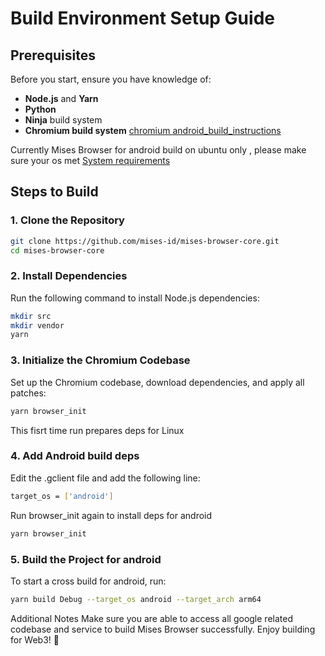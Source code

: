 # Build Environment Setup Guide  

## Prerequisites  
Before you start, ensure you have knowledge of:  
- **Node.js** and **Yarn**  
- **Python**  
- **Ninja** build system  
- **Chromium build system**  [chromium android_build_instructions](https://chromium.googlesource.com/chromium/src/+/main/docs/android_build_instructions.md)

Currently Mises Browser for android build on ubuntu only , please make sure your os met [System requirements
](https://chromium.googlesource.com/chromium/src/+/main/docs/android_build_instructions.md#System-requirements)
## Steps to Build  

### 1. Clone the Repository  
```sh
git clone https://github.com/mises-id/mises-browser-core.git
cd mises-browser-core
```

### 2. Install Dependencies
Run the following command to install Node.js dependencies:
```sh
mkdir src
mkdir vendor
yarn
```

### 3. Initialize the Chromium Codebase
Set up the Chromium codebase, download dependencies, and apply all patches:

```sh
yarn browser_init
```

This fisrt time run prepares deps for Linux

### 4. Add Android build deps

Edit the .gclient file and add the following line:

```sh
target_os = ['android']
```

Run browser_init again to install deps for android

```sh
yarn browser_init 
```

### 5. Build the Project for android
To start a cross build for android, run:
```sh
yarn build Debug --target_os android --target_arch arm64
```


Additional Notes
Make sure you are able to access all google related codebase and service to build Mises Browser successfully.
Enjoy building for Web3! 🚀